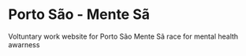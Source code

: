 # Porto São - Mente Sã
Voltuntary work website for Porto São Mente Sã race for mental health awarness
